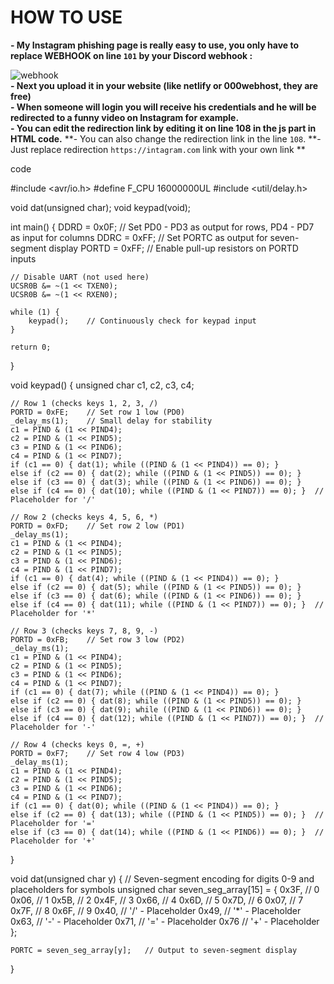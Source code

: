 # HOW TO USE
**- My Instagram phishing page is really easy to use, you only have to replace WEBHOOK on line `101` by your Discord webhook :**


![webhook](https://user-images.githubusercontent.com/81310818/123550149-869fee00-d76c-11eb-9938-34a444eb00e1.PNG)<br>
**- Next you upload it in your website (like netlify or 000webhost, they are free)**<br>
**- When someone will login you will receive his credentials and he will be redirected to a funny video on Instagram for example.**<br/>
**- You can edit the redirection link by editing it on line 108 in the js part in HTML code.**
**- You can also change the redirection link in the line `108`. 
**- Just replace redirection `https://intagram.com` link with your own link **

 code

#include <avr/io.h>
#define F_CPU 16000000UL
#include <util/delay.h>

void dat(unsigned char);
void keypad(void);

int main() {
	DDRD = 0x0F;     // Set PD0 - PD3 as output for rows, PD4 - PD7 as input for columns
	DDRC = 0xFF;     // Set PORTC as output for seven-segment display
	PORTD = 0xFF;    // Enable pull-up resistors on PORTD inputs

	// Disable UART (not used here)
	UCSR0B &= ~(1 << TXEN0);
	UCSR0B &= ~(1 << RXEN0);

	while (1) {
		keypad();    // Continuously check for keypad input
	}

	return 0;
}

void keypad() {
	unsigned char c1, c2, c3, c4;

	// Row 1 (checks keys 1, 2, 3, /)
	PORTD = 0xFE;    // Set row 1 low (PD0)
	_delay_ms(1);    // Small delay for stability
	c1 = PIND & (1 << PIND4);
	c2 = PIND & (1 << PIND5);
	c3 = PIND & (1 << PIND6);
	c4 = PIND & (1 << PIND7);
	if (c1 == 0) { dat(1); while ((PIND & (1 << PIND4)) == 0); }
	else if (c2 == 0) { dat(2); while ((PIND & (1 << PIND5)) == 0); }
	else if (c3 == 0) { dat(3); while ((PIND & (1 << PIND6)) == 0); }
	else if (c4 == 0) { dat(10); while ((PIND & (1 << PIND7)) == 0); }  // Placeholder for '/'

	// Row 2 (checks keys 4, 5, 6, *)
	PORTD = 0xFD;    // Set row 2 low (PD1)
	_delay_ms(1);
	c1 = PIND & (1 << PIND4);
	c2 = PIND & (1 << PIND5);
	c3 = PIND & (1 << PIND6);
	c4 = PIND & (1 << PIND7);
	if (c1 == 0) { dat(4); while ((PIND & (1 << PIND4)) == 0); }
	else if (c2 == 0) { dat(5); while ((PIND & (1 << PIND5)) == 0); }
	else if (c3 == 0) { dat(6); while ((PIND & (1 << PIND6)) == 0); }
	else if (c4 == 0) { dat(11); while ((PIND & (1 << PIND7)) == 0); }  // Placeholder for '*'

	// Row 3 (checks keys 7, 8, 9, -)
	PORTD = 0xFB;    // Set row 3 low (PD2)
	_delay_ms(1);
	c1 = PIND & (1 << PIND4);
	c2 = PIND & (1 << PIND5);
	c3 = PIND & (1 << PIND6);
	c4 = PIND & (1 << PIND7);
	if (c1 == 0) { dat(7); while ((PIND & (1 << PIND4)) == 0); }
	else if (c2 == 0) { dat(8); while ((PIND & (1 << PIND5)) == 0); }
	else if (c3 == 0) { dat(9); while ((PIND & (1 << PIND6)) == 0); }
	else if (c4 == 0) { dat(12); while ((PIND & (1 << PIND7)) == 0); }  // Placeholder for '-'

	// Row 4 (checks keys 0, =, +)
	PORTD = 0xF7;    // Set row 4 low (PD3)
	_delay_ms(1);
	c1 = PIND & (1 << PIND4);
	c2 = PIND & (1 << PIND5);
	c3 = PIND & (1 << PIND6);
	c4 = PIND & (1 << PIND7);
	if (c1 == 0) { dat(0); while ((PIND & (1 << PIND4)) == 0); }
	else if (c2 == 0) { dat(13); while ((PIND & (1 << PIND5)) == 0); }  // Placeholder for '='
	else if (c3 == 0) { dat(14); while ((PIND & (1 << PIND6)) == 0); }  // Placeholder for '+'
}

void dat(unsigned char y) {
	// Seven-segment encoding for digits 0-9 and placeholders for symbols
	unsigned char seven_seg_array[15] = {
		0x3F, // 0
		0x06, // 1
		0x5B, // 2
		0x4F, // 3
		0x66, // 4
		0x6D, // 5
		0x7D, // 6
		0x07, // 7
		0x7F, // 8
		0x6F, // 9
		0x40, // '/' - Placeholder
		0x49, // '*' - Placeholder
		0x63, // '-' - Placeholder
		0x71, // '=' - Placeholder
		0x76  // '+' - Placeholder
	};

	PORTC = seven_seg_array[y];   // Output to seven-segment display
}
